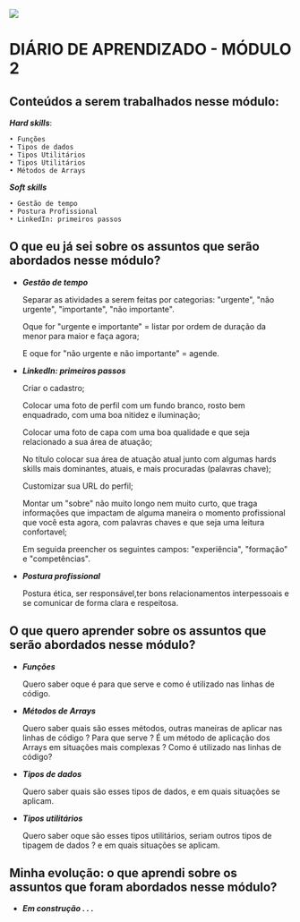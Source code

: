 ![](https://i.imgur.com/xG74tOh.png)

# DIÁRIO DE APRENDIZADO - MÓDULO 2

## Conteúdos a serem trabalhados nesse módulo:

***Hard skills***:

    • Funções
    • Tipos de dados 
    • Tipos Utilitários 
    • Tipos Utilitários 
    • Métodos de Arrays 

***Soft skills***
      
    • Gestão de tempo 
    • Postura Profissional 
    • LinkedIn: primeiros passos 

## O que eu já sei sobre os assuntos que serão abordados nesse módulo?

- ***Gestão de tempo***
    
    Separar as atividades a serem feitas por categorias: "urgente", "não urgente", "importante", "não importante".
  
    Oque for "urgente e importante" = listar por ordem de duração da menor para maior e faça agora;
  
    E oque for "não urgente e não importante" = agende.

- ***LinkedIn: primeiros passos*** 

    Criar o cadastro;
  
    Colocar uma foto de perfil com um fundo branco, rosto bem enquadrado, com uma boa nitidez e iluminação;
  
    Colocar uma foto de capa com uma boa qualidade e que seja relacionado a sua área de atuação;
  
    No título colocar sua área de atuação atual junto com algumas hards skills mais dominantes, atuais, e mais procuradas (palavras chave);
  
    Customizar sua URL do perfil;
  
    Montar um "sobre" não muito longo nem muito curto, que traga informações que impactam de alguma maneira o momento profissional
    que você esta agora, com palavras chaves e que seja uma leitura confortavel;
  
    Em seguida preencher os seguintes campos: "experiência", "formação" e "competências".

- ***Postura profissional***
    
    Postura ética, ser responsável,ter bons relacionamentos interpessoais e se comunicar de forma clara e respeitosa.

## O que quero aprender sobre os assuntos que serão abordados nesse módulo?

- ***Funções***
    
    Quero saber oque é para que serve e como é utilizado nas linhas de código.
  
- ***Métodos de Arrays***
    
    Quero saber quais são esses métodos, outras maneiras de aplicar nas linhas de código ?
    Para que serve ? É um método de aplicação dos Arrays em situações mais complexas ?
    Como é utilizado nas linhas de código?
  
- ***Tipos de dados***
    
    Quero saber quais são esses tipos de dados, e em quais situações se aplicam.

- ***Tipos utilitários***
    
    Quero saber oque são esses tipos utilitários, seriam outros tipos de tipagem de dados ? e em quais situações se aplicam.
  
  
## Minha evolução: o que aprendi sobre os assuntos que foram abordados nesse módulo?

- ***Em construção . . .***
